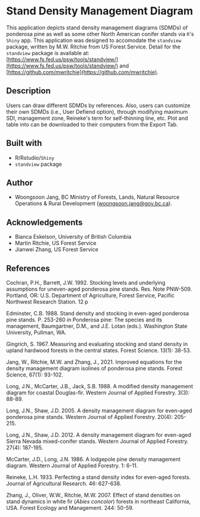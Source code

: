 # Stand Density Management Diagram

This application depicts stand density management diagrams (SDMDs) of ponderosa pine as well as some other North American conifer stands via `R`'s `Shiny` app. This application was designed to accomodate the `standview` package, written by M.W. Ritchie from US Forest Service. Detail for the `standview` package is available at: [https://www.fs.fed.us/psw/tools/standview/](https://www.fs.fed.us/psw/tools/standview/) and [https://github.com/mwritchie](https://github.com/mwritchie).

## Description

Users can draw different SDMDs by references. Also, users can customize their own SDMDs (i.e., User Defiend option), through modifying maximum SDI, management zone, Reineke's term for self-thinning line, etc. Plot and table into can be downloaded to their computers from the Export Tab. 

## Built with
* R/Rstudio/`Shiny`
* `standview` package

## Author
* Woongsoon Jang, BC Ministry of Forests, Lands, Natural Resource Operations & Rural Development (<woongsoon.jang@gov.bc.ca>).

## Acknowledgements
* Bianca Eskelson, University of British Columbia
* Martin Ritchie, US Forest Service
* Jianwei Zhang, US Forest Service


## References

Cochran, P.H., Barrett, J.W. 1992. Stocking levels and underlying assumptions for uneven-aged ponderosa pine stands. Res. Note PNW-509. Portland, OR: U.S. Department of Agriculture, Forest Service, Pacific Northwest Research Station. 12 p

Edminster, C.B. 1988. Stand density and stocking in even-aged ponderosa
pine stands. P. 253-260 *in* Ponderosa pine: The species and its
management, Baumgartner, D.M., and J.E. Lotan (eds.). Washington
State University, Pullman, WA.


Gingrich, S. 1967. Measuring and evaluating stocking and stand density in upland hardwood forests in the central states. Forest Science. 13(1): 38-53.

Jang, W., Ritchie, M.W. and Zhang, J., 2021. Improved equations for the density management diagram isolines of ponderosa pine stands. Forest Science, 67(1): 93-102.

Long, J.N., McCarter, J.B., Jack, S.B. 1988. A modified density management diagram for coastal Douglas-fir. Western Journal of Applied Forestry. 3(3): 88-89.

Long, J.N., Shaw, J.D. 2005. A density management diagram for even-aged ponderosa pine stands. Western Journal of Applied Forestry. 20(4): 205-215.

Long, J.N., Shaw, J.D. 2012. A density management diagram for even-aged Sierra Nevada mixed-conifer stands. Western Journal of Applied Forestry. 27(4): 187-195.

McCarter, J.D., Long, J.N. 1986. A lodgepole pine density management diagram. Western Journal of Applied Forestry. 1: 6-11.

Reineke, L.H. 1933. Perfecting a stand density index for even-aged forests. Journal of Agricultural Research. 46: 627-638.

Zhang, J., Oliver, W.W., Ritchie, M.W. 2007. Effect of stand densities on stand dynamics in white fir (*Abies concolor*) forests in northeast California, USA. Forest Ecology and Management. 244: 50-59.
